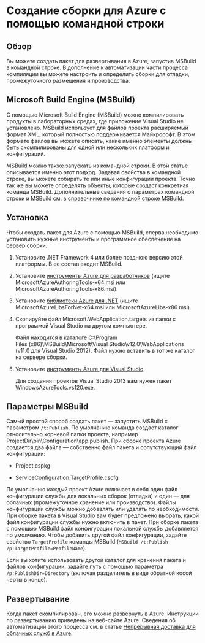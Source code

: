 <properties
   pageTitle="Создание сборки для Azure с помощью командной строки"
   description="Создание сборки для Azure с помощью командной строки"
   services="visual-studio-online"
   documentationCenter="na"
   authors="TomArcher"
   manager="douge"
   editor="" />
<tags
   ms.service="multiple"
   ms.devlang="multiple"
   ms.topic="article"
   ms.tgt_pltfrm="na"
   ms.workload="na"
   ms.date="08/24/2015"
   ms.author="tarcher" />

# Создание сборки для Azure с помощью командной строки

## Обзор

Вы можете создать пакет для развертывания в Azure, запустив MSBuild в командной строке. В дополнение к автоматизации части процесса компиляции вы можете настроить и определить сборки для отладки, промежуточного размещения и производства.


## Microsoft Build Engine (MSBuild)

С помощью Microsoft Build Engine (MSBuild) можно компилировать продукты в лабораторных средах, где приложение Visual Studio не установлено. MSBuild использует для файлов проекта расширяемый формат XML, который полностью поддерживается Майкрософт. В этом формате файлов вы можете описать, какие именно элементы должны быть скомпилированы для одной или нескольких платформ и конфигураций.

MSBuild можно также запускать из командной строки. В этой статье описывается именно этот подход. Задавая свойства в командной строке, вы можете собирать те или иные конфигурации проекта. Точно так же вы можете определять объекты, которые создаст конкретная команда MSBuild. Дополнительные сведения о параметрах командной строки и MSBuild см. в [справочнике по командной строке MSBuild](https://msdn.microsoft.com/library/ms164311.aspx).

## Установка

Чтобы создать пакет для Azure с помощью MSBuild, сперва необходимо установить нужные инструменты и программное обеспечение на сервер сборки.

1. Установите .NET Framework 4 или более позднюю версию этой платформы. В ее состав входит MSBuild.

1. Установите [инструменты Azure для разработчиков](http://go.microsoft.com/fwlink/?LinkId=394615) (ищите MicrosoftAzureAuthoringTools-x64.msi или MicrosoftAzureAuthoringTools-x86.msi).

1. Установите [библиотеки Azure для .NET](http://go.microsoft.com/fwlink/?LinkId=394616) (ищите MicrosoftAzureLibsForNet-x64.msi или MicrosoftAzureLibs-x86.msi).

1. Скопируйте файл Microsoft.WebApplication.targets из папки с программой Visual Studio на другом компьютере.

    Файл находится в каталоге C:\\Program Files (x86)\\MSBuild\\Microsoft\\Visual Studio\\v12.0\\WebApplications (v11.0 для Visual Studio 2012). Файл нужно вставить в тот же каталог на сервере сборки.

1. Установите [инструменты Azure для Visual Studio](http://go.microsoft.com/fwlink/?LinkId=394616).

    Для создания проектов Visual Studio 2013 вам нужен пакет WindowsAzureTools.vs120.exe.

## Параметры MSBuild

Самый простой способ создать пакет — запустить MSBuild с параметром `/t:Publish`. По умолчанию команда создает каталог относительно корневой папки проекта, например ProjectDir\\bin\\Configuration\\app.publish. При сборке проекта Azure создается два файла — собственно файл пакета и сопутствующий файл конфигурации:

- Project.cspkg

- ServiceConfiguration.TargetProfile.cscfg

По умолчанию каждый проект Azure включает в себя один файл конфигурации службы для локальных сборок (отладка) и один — для облачных (промежуточное хранение или производство). Файлы конфигурации службы можно добавлять или удалять по необходимости. При сборке пакета в Visual Studio вам будет предложено выбрать, какой файл конфигурации службы нужно включить в пакет. При сборке пакета с помощью MSBuild файл конфигурации локальной службы добавляется по умолчанию. Чтобы добавить другой файл конфигурации, задайте свойство `TargetProfile` команды MSBuild (`MSBuild /t:Publish /p:TargetProfile=ProfileName`).

Если вы хотите использовать другой каталог для хранения пакета и файлов конфигурации, задайте путь с помощью параметра `/p:PublishDir=Directory` (включая разделитель в виде обратной косой черты в конце).

## Развертывание

Когда пакет скомпилирован, его можно развернуть в Azure. Инструкции по развертыванию приведены на веб-сайте Azure. Сведения об автоматизации этого процесса см. в статье [Непрерывная доставка для облачных служб в Azure](../cloud-services/cloud-services-dotnet-continuous-delivery).

<!---HONumber=AcomDC_1217_2015-->